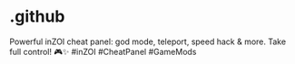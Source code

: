 # .github
Powerful inZOI cheat panel: god mode, teleport, speed hack &amp; more. Take full control! 🎮✨ #inZOI #CheatPanel #GameMods
